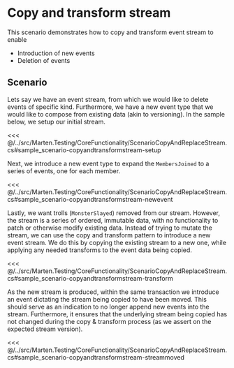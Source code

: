 # Copy and transform stream

This scenario demonstrates how to copy and transform event stream to enable

* Introduction of new events
* Deletion of events

## Scenario

Lets say we have an event stream, from which we would like to delete events of specific kind. Furthermore, we have a new event type that we would like to compose from existing data (akin to versioning). In the sample below, we setup our initial stream.

<<< @/../src/Marten.Testing/CoreFunctionality/ScenarioCopyAndReplaceStream.cs#sample_scenario-copyandtransformstream-setup

Next, we introduce a new event type to expand the `MembersJoined` to a series of events, one for each member.

<<< @/../src/Marten.Testing/CoreFunctionality/ScenarioCopyAndReplaceStream.cs#sample_scenario-copyandtransformstream-newevent

Lastly, we want trolls (`MonsterSlayed`) removed from our stream. However, the stream is a series of ordered, immutable data, with no functionality to patch or otherwise modify existing data. Instead of trying to mutate the stream, we can use the copy and transform pattern to introduce a new event stream. We do this by copying the existing stream to a new one, while applying any needed transforms to the event data being copied.

<<< @/../src/Marten.Testing/CoreFunctionality/ScenarioCopyAndReplaceStream.cs#sample_scenario-copyandtransformstream-transform

As the new stream is produced, within the same transaction we introduce an event dictating the stream being copied to have been moved. This should serve as an indication to no longer append new events into the stream. Furthermore, it ensures that the underlying stream being copied has not changed during the copy & transform process (as we assert on the expected stream version).

<<< @/../src/Marten.Testing/CoreFunctionality/ScenarioCopyAndReplaceStream.cs#sample_scenario-copyandtransformstream-streammoved

